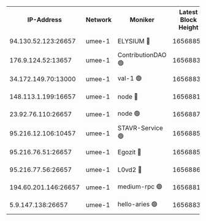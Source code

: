 


<table><tr><th>IP-Address</th><th>Network</th><th>Moniker</th><th>Latest Block Height</th><th>Earliest Block Height</th><th>Catching Up</th><th>Tx Index</th><th>Voting Power</th><th>Scan Time</th></tr><tr><td>94.130.52.123:26657</td><td>umee-1</td><td>ELYSIUM 🔴</td><td>16568856</td><td>3216011</td><td>False</td><td>off</td><td>27398432</td><td>2025-03-10T18:53:37.712908961UTC</td></tr><tr><td>176.9.124.52:13657</td><td>umee-1</td><td>ContributionDAO 🟢</td><td>16568835</td><td>13924595</td><td>False</td><td>on</td><td>0</td><td>2025-03-10T18:51:36.166483364UTC</td></tr><tr><td>34.172.149.70:13000</td><td>umee-1</td><td>val-1 🟢</td><td>16568831</td><td>14743001</td><td>False</td><td>off</td><td>0</td><td>2025-03-10T18:51:14.168905242UTC</td></tr><tr><td>148.113.1.199:16657</td><td>umee-1</td><td>node 🔴</td><td>16568815</td><td>15872248</td><td>False</td><td>off</td><td>1666214</td><td>2025-03-10T18:49:49.488455126UTC</td></tr><tr><td>23.92.76.110:26657</td><td>umee-1</td><td>node 🟢</td><td>16568875</td><td>16142001</td><td>False</td><td>on</td><td>0</td><td>2025-03-10T18:55:24.831546135UTC</td></tr><tr><td>95.216.12.106:10457</td><td>umee-1</td><td>STAVR-Service 🟢</td><td>16568852</td><td>16306001</td><td>False</td><td>on</td><td>0</td><td>2025-03-10T18:53:15.004967401UTC</td></tr><tr><td>95.216.76.51:26657</td><td>umee-1</td><td>Egozit 🔴</td><td>16568856</td><td>16468856</td><td>False</td><td>off</td><td>38717332</td><td>2025-03-10T18:53:37.450892790UTC</td></tr><tr><td>95.216.77.56:26657</td><td>umee-1</td><td>L0vd2 🔴</td><td>16568868</td><td>16468868</td><td>False</td><td>off</td><td>38612442</td><td>2025-03-10T18:54:42.955861709UTC</td></tr><tr><td>194.60.201.146:26657</td><td>umee-1</td><td>medium-rpc 🟢</td><td>16568816</td><td>16469652</td><td>False</td><td>on</td><td>0</td><td>2025-03-10T18:49:56.194884323UTC</td></tr><tr><td>5.9.147.138:26657</td><td>umee-1</td><td>hello-aries 🟢</td><td>16568830</td><td>16565461</td><td>False</td><td>off</td><td>0</td><td>2025-03-10T18:51:08.829639387UTC</td></tr></table>